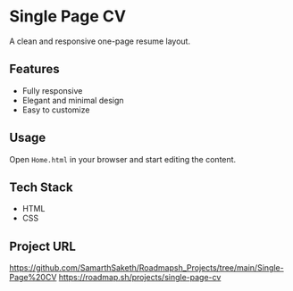# Single Page CV

A clean and responsive one-page resume layout.

## Features
- Fully responsive
- Elegant and minimal design
- Easy to customize

## Usage
Open `Home.html` in your browser and start editing the content.

## Tech Stack
- HTML
- CSS

## Project URL
https://github.com/SamarthSaketh/Roadmapsh_Projects/tree/main/Single-Page%20CV
https://roadmap.sh/projects/single-page-cv
